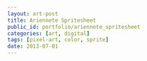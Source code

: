 ```yaml
---
layout: art-post
title: Ariennete Spritesheet
public_id: portfolio/ariennete_spritesheet
categories: [art, digital]
tags: [pixel-art, color, sprite]
date: 2013-07-01
---
```

